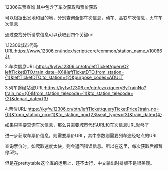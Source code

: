 12306车票查询
其中包含了车次获取和票价获取

可以根据出发地和目的地，分别查询全部车次信息，动车、高铁车次信息，火车车次信息

通过查找分析请求信息可以获取到四个关键url

1.12306城市代码URL:https://www.12306.cn/index/script/core/common/station_name_v10066.js

2.车次信息URL:https://kyfw.12306.cn/otn/leftTicket/queryO?leftTicketDTO.train_date={0}&leftTicketDTO.from_station={1}&leftTicketDTO.to_station={2}&purpose_codes=ADULT

3.列车途经站点URL:https://kyfw.12306.cn/otn/czxx/queryByTrainNo?train_no={0}&from_station_telecode={1}&to_station_telecode={2}&depart_date={3}

4.票价URL:https://kyfw.12306.cn/otn/leftTicket/queryTicketPrice?train_no={0}&from_station_no={1}&to_station_no={2}&seat_types={3}&train_date={4}


如果只需要查询车次信息，那么只需要城市代码URL和车次信息URL就够了

进一步获取车票价信息，则需要票价URL，其中参数则需要列车途经站点的URL

查询票价时，如爬取速度太快，则会返回错误信息。所以在这里，每次获取后都暂停5秒。


但是在prettytable这个库的运用上，还不太行，中文输出时排版不是很美观。